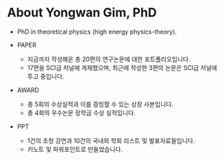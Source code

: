 # About Yongwan Gim, PhD
- PhD in theoretical physics (high energy physics-theory).

- PAPER
  - 지금까지 작성해온 총 20편의 연구논문에 대한 포트폴리오입니다.
  - 17편을 SCI급 저널에 게재했으며, 최근에 작성한 3편의 논문은 SCI급 저널에 투고 중입니다.

- AWARD
  - 총 5회의 수상실적과 이를 증빙할 수 있는 상장 사본입니다.
  - 총 4회의 우수논문 장학금 수상 실적입니다.

- PPT
  - 1건의 초청 강연과 10건의 국내외 학회 리스트 및 발표자료들입니다.
  - 키노트 및 파워포인트로 만들었습니다.
  
